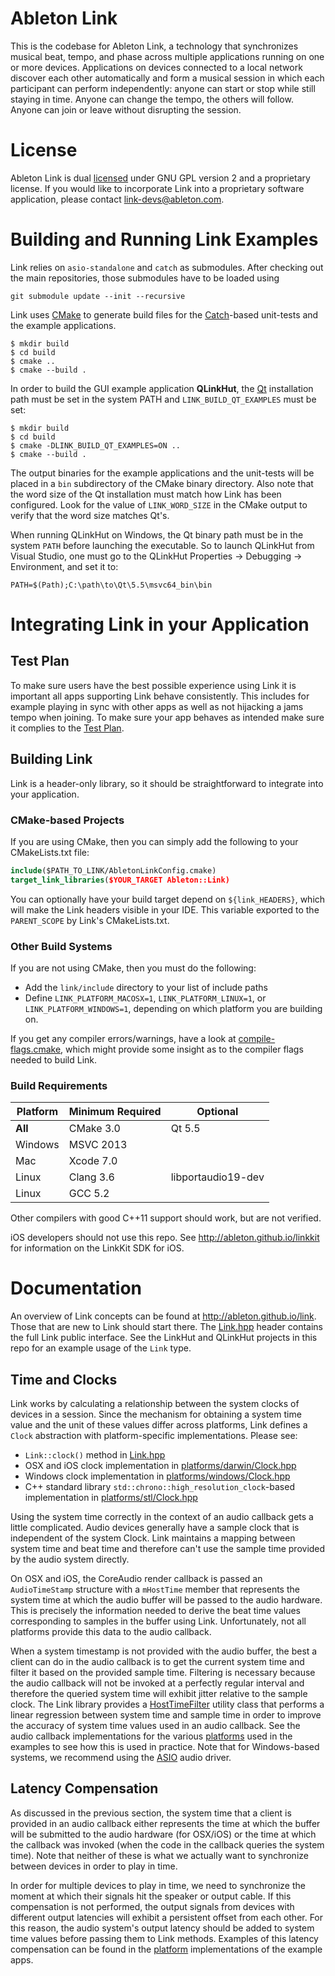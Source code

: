 # Ableton Link

This is the codebase for Ableton Link, a technology that synchronizes musical beat, tempo,
and phase across multiple applications running on one or more devices. Applications on
devices connected to a local network discover each other automatically and form a musical
session in which each participant can perform independently: anyone can start or stop
while still staying in time. Anyone can change the tempo, the others will follow. Anyone
can join or leave without disrupting the session.

# License

Ableton Link is dual [licensed][license] under GNU GPL version 2 and a proprietary license.
If you would like to incorporate Link into a proprietary software application,
please contact <link-devs@ableton.com>.

# Building and Running Link Examples

Link relies on `asio-standalone` and `catch` as submodules. After checking out the
main repositories, those submodules have to be loaded using

```
git submodule update --init --recursive
```

Link uses [CMake][cmake] to generate build files for the [Catch][catch]-based
unit-tests and the example applications.

```
$ mkdir build
$ cd build
$ cmake ..
$ cmake --build .
```

In order to build the GUI example application **QLinkHut**, the [Qt][qt] installation
path must be set in the system PATH and `LINK_BUILD_QT_EXAMPLES` must be set:

```
$ mkdir build
$ cd build
$ cmake -DLINK_BUILD_QT_EXAMPLES=ON ..
$ cmake --build .
```

The output binaries for the example applications and the unit-tests will be placed in a
`bin` subdirectory of the CMake binary directory. Also note that the word size of the Qt
installation must match how Link has been configured. Look for the value of
`LINK_WORD_SIZE` in the CMake output to verify that the word size matches Qt's.

When running QLinkHut on Windows, the Qt binary path must be in the system `PATH` before
launching the executable. So to launch QLinkHut from Visual Studio, one must go to the
QLinkHut Properties -> Debugging -> Environment, and set it to:

```
PATH=$(Path);C:\path\to\Qt\5.5\msvc64_bin\bin
```

# Integrating Link in your Application

## Test Plan

To make sure users have the best possible experience using Link it is important all apps
supporting Link behave consistently. This includes for example playing in sync with other
apps as well as not hijacking a jams tempo when joining. To make sure your app behaves as
intended make sure it complies to the [Test Plan](TEST-PLAN.md).

## Building Link

Link is a header-only library, so it should be straightforward to integrate into your
application.

### CMake-based Projects

If you are using CMake, then you can simply add the following to your CMakeLists.txt file:

```cmake
include($PATH_TO_LINK/AbletonLinkConfig.cmake)
target_link_libraries($YOUR_TARGET Ableton::Link)

```

You can optionally have your build target depend on `${link_HEADERS}`, which will make
the Link headers visible in your IDE. This variable exported to the `PARENT_SCOPE` by
Link's CMakeLists.txt.

### Other Build Systems

If you are not using CMake, then you must do the following:

 - Add the `link/include` directory to your list of include paths
 - Define `LINK_PLATFORM_MACOSX=1`, `LINK_PLATFORM_LINUX=1`, or `LINK_PLATFORM_WINDOWS=1`,
   depending on which platform you are building on.

If you get any compiler errors/warnings, have a look at
[compile-flags.cmake](cmake_include/ConfigireCompileFlags.cmake), which might provide some
insight as to the compiler flags needed to build Link.

### Build Requirements

| Platform | Minimum Required | Optional               |
|----------|------------------|------------------------|
| **All**  | CMake 3.0        | Qt 5.5                 |
| Windows  | MSVC 2013        |                        |
| Mac      | Xcode 7.0        |                        |
| Linux    | Clang 3.6        | libportaudio19-dev     |
| Linux    | GCC 5.2          |                        |

Other compilers with good C++11 support should work, but are not verified.

iOS developers should not use this repo. See http://ableton.github.io/linkkit for
information on the LinkKit SDK for iOS.

# Documentation

An overview of Link concepts can be found at http://ableton.github.io/link. Those that
are new to Link should start there. The [Link.hpp](include/ableton/Link.hpp) header
contains the full Link public interface. See the LinkHut and QLinkHut projects in this
repo for an example usage of the `Link` type.

## Time and Clocks

Link works by calculating a relationship between the system clocks of devices in a session.
Since the mechanism for obtaining a system time value and the unit of these values differ
across platforms, Link defines a `Clock` abstraction with platform-specific
implementations. Please see:
- `Link::clock()` method in [Link.hpp](include/ableton/Link.hpp)
- OSX and iOS clock implementation in
[platforms/darwin/Clock.hpp](include/ableton/platforms/darwin/Clock.hpp)
- Windows clock implementation in
[platforms/windows/Clock.hpp](include/ableton/platforms/windows/Clock.hpp)
- C++ standard library `std::chrono::high_resolution_clock`-based implementation in
[platforms/stl/Clock.hpp](include/ableton/platforms/stl/Clock.hpp)

Using the system time correctly in the context of an audio callback gets a little
complicated. Audio devices generally have a sample clock that is independent of the system
Clock. Link maintains a mapping between system time and beat time and therefore can't use
the sample time provided by the audio system directly.

On OSX and iOS, the CoreAudio render callback is passed an `AudioTimeStamp` structure with
a `mHostTime` member that represents the system time at which the audio buffer will be
passed to the audio hardware. This is precisely the information needed to derive the beat
time values corresponding to samples in the buffer using Link. Unfortunately, not all
platforms provide this data to the audio callback.

When a system timestamp is not provided with the audio buffer, the best a client can do in
the audio callback is to get the current system time and filter it based on the provided
sample time. Filtering is necessary because the audio callback will not be invoked at a
perfectly regular interval and therefore the queried system time will exhibit jitter
relative to the sample clock. The Link library provides a
[HostTimeFilter](include/ableton/link/HostTimeFilter.hpp) utility class that performs a
linear regression between system time and sample time in order to improve the accuracy of
system time values used in an audio callback. See the audio callback implementations for
the various [platforms](examples/linkaudio) used in the examples to see how this is used
in practice. Note that for Windows-based systems, we recommend using the [ASIO][asio]
audio driver.

## Latency Compensation

As discussed in the previous section, the system time that a client is provided in an
audio callback either represents the time at which the buffer will be submitted to the
audio hardware (for OSX/iOS) or the time at which the callback was invoked (when the
code in the callback queries the system time). Note that neither of these is what we
actually want to synchronize between devices in order to play in time.

In order for multiple devices to play in time, we need to synchronize the moment at which
their signals hit the speaker or output cable. If this compensation is not performed,
the output signals from devices with different output latencies will exhibit a persistent
offset from each other. For this reason, the audio system's output latency should be added
to system time values before passing them to Link methods. Examples of this latency
compensation can be found in the [platform](examples/linkaudio) implementations of the
example apps.

[asio]: https://www.steinberg.net/en/company/developers.html
[catch]: https://github.com/philsquared/Catch
[cmake]: https://www.cmake.org
[license]: LICENSE.md
[qt]: https://www.qt.io
